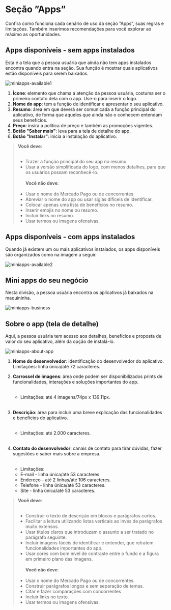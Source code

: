 # Seção ”Apps”

Confira como funciona cada cenário de uso da seção ”Apps”, suas regras e limitações. Também inserimos recomendações para você explorar ao máximo as oportunidades.

## Apps disponíveis - sem apps instalados

Esta é a tela que a pessoa usuária que ainda não tem apps instalados encontra quando entra na seção. Sua função é mostrar quais aplicativos estão disponíveis para serem baixados.

![miniapps-available1](mini-apps/miniapps-available1-pt.png)

1. **Ícone**: elemento que chama a atenção da pessoa usuária, costuma ser o primeiro contato dela com o app. Use-o para inserir o logo.
2. **Nome do app**: tem a função de identificar e apresentar o seu aplicativo.
3. **Resumo**: área em que deverá ser comunicada a função principal do aplicativo, de forma que aqueles que ainda não o conhecem entendam seus benefícios.
4. **Preço**: insira a política de preço e também as promoções vigentes.
5. **Botão "Saber mais"**: leva para a tela de detalhe do app.
6. **Botão "Instalar"**: inicia a instalação do aplicativo.

> **Você deve**:<br><br>
> * Trazer a função principal do seu app no resumo.
> * Usar a versão simplificada do logo, com menos detalhes, para que os usuários possam reconhecê-lo.
> <br><br>
> **Você não deve**:<br><br>
> * Usar o nome do Mercado Pago ou de concorrentes.
> * Abreviar o nome do app ou usar siglas difíceis de identificar.
> * Colocar apenas uma lista de benefícios no resumo.
> * Inserir emojis no nome ou resumo.
> * Incluir links no resumo.
> * Usar termos ou imagens ofensivas.

## Apps disponíveis - com apps instalados

Quando já existem um ou mais aplicativos instalados, os apps disponíveis são organizados como na imagem a seguir.

![miniapps-available2](mini-apps/miniapps-available2-pt.png)

## Mini apps do seu negócio

Nesta divisão, a pessoa usuária encontra os aplicativos já baixados na maquininha.

![miniapps-business](mini-apps/miniapps-business-pt.png)

## Sobre o app (tela de detalhe)

Aqui, a pessoa usuária tem acesso aos detalhes, benefícios e proposta de valor do seu aplicativo, além da opção de instalá-lo.

![miniapps-about-app](mini-apps/miniapps-about-app-pt.png)

1. **Nome do desenvolvedor**: identificação do desenvolvedor do aplicativo. Limitações: linha única/até 72 caracteres.
2. **Carrossel de imagens**: área onde podem ser disponibilizados prints de funcionalidades, interações e soluções importantes do app.<br><br> 

   * Limitações: até 4 imagens/74px x 139.11px.<br><br>

3. **Descrição**: área para incluir uma breve explicação das funcionalidades e benefícios do aplicativo.<br><br>

   * Limitações: até 2.000 caracteres.<br><br>

4. **Contato do desenvolvedor**: canais de contato para tirar dúvidas, fazer sugestões e saber mais sobre a empresa.<br><br>

   * Limitações: 
   * E-mail - linha única/até 53 caracteres.
   * Endereço - até 2 linhas/até 106 caracteres.
   * Telefone - linha única/até 53 caracteres.
   * Site - linha única/até 53 caracteres.

> **Você deve**:<br><br>
> * Construir o texto de descrição em blocos e parágrafos curtos.
> * Facilitar a leitura utilizando listas verticais ao invés de parágrafos muito extensos.
> * Usar títulos claros que introduzam o assunto a ser tratado no parágrafo seguinte.
> * Incluir imagens fáceis de identificar e entender, que retratem funcionalidades importantes do app.
> * Usar cores com bom nível de contraste entre o fundo e a figura em primeiro plano das imagens.
> <br><br>
> **Você não deve**:<br><br>
> * Usar o nome do Mercado Pago ou de concorrentes.
> * Construir parágrafos longos e sem separação de temas.
> * Citar e fazer comparações com concorrentes
> * Incluir links no texto.
> * Usar termos ou imagens ofensivas.